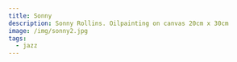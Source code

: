 ```yaml
---
title: Sonny
description: Sonny Rollins. Oilpainting on canvas 20cm x 30cm
image: /img/sonny2.jpg
tags:
  - jazz
---
```

